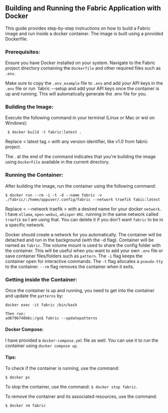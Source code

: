 ## Building and Running the Fabric Application with Docker

This guide provides step-by-step instructions on how to build a Fabric image and run inside a docker container. The image is built using a provided Dockerfile.

### Prerequisites:

Ensure you have Docker installed on your system.
Navigate to the Fabric project directory containing the `Dockerfile` and other required files such as `.env`.

Make sure to copy the `.env_example` file to `.env` and add your API keys in the `.env` file or run `fabric --setup and add your API keys once the container is up and running. This will automatically generate the .env file for you.

### Building the Image:

Execute the following command in your terminal (Linux or Mac or wsl on Windows):

``` $ docker build -t fabric:latest .```

Replace < latest tag > with any version identifier, like v1.0 from fabric project.

The . at the end of the command indicates that you're building the image using `DockerFile` available in the current directory.

### Running the Container:

After building the image, run the container using the following command:

```
$ docker run --rm -i -t -d --name fabric -v ./fabric/:/home/appuser/.config/fabric --network traefik fabic:latest
```
Replace < --network traefik > with a desired name for your docker `network`. I have `ollama`, `open-webui`, `whisper` etc. running in the same network called `traefik` so I am using that. You can delete it if you don't want `fabric` to be in a specific network.

 Docker should create a network for you automatically. The container will be detached and run in the background (with the -d flag). Container will be named as `fabric`. The volume mount is used to share the config folder with the container. This will be useful when you want to add your own `.env` file or save container files/folders such as `pattern`. The `-i` flag keeps the container open for interactive commands. The `-t` flag allocates a `pseudo-tty` to the container. `--rm` flag removes the container when it exits.

 ### Getting inside the Container:

 Once the container is up and running, you need to get into the container and update the `patterns` by:
 ```
 docker exec -it fabric /bin/bash

Then run:
 ad6796740b6c:/go$ fabric --updatepatterns
 ```


 #### Docker Compose:

 I have provided a `docker-compose.yml` file as well. You can use it to run the container using `docker compose up`.

#### Tips:

To check if the container is running, use the command: 

`$ docker ps`

To stop the container, use the command: `$ docker stop fabric`.

To remove the container and its associated resources, use the command: 

`$ docker rm fabric`
